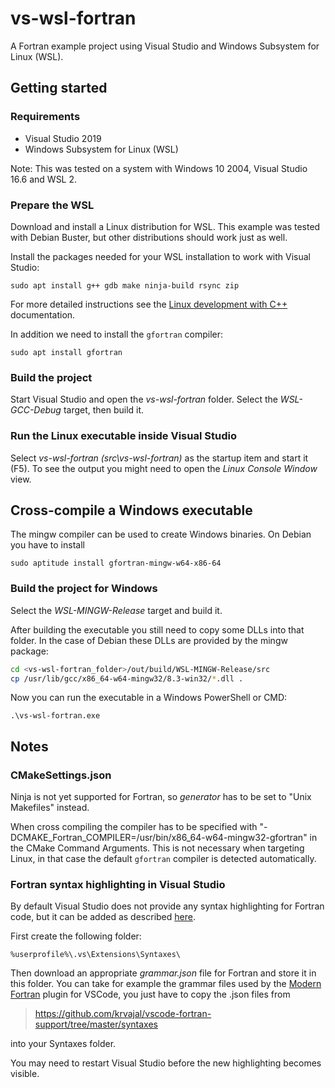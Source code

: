 # vs-wsl-fortran

A Fortran example project using Visual Studio and Windows Subsystem for Linux (WSL).

## Getting started

### Requirements

- Visual Studio 2019
- Windows Subsystem for Linux (WSL)

Note: This was tested on a system with Windows 10 2004, Visual Studio 16.6 and WSL 2.

### Prepare the WSL

Download and install a Linux distribution for WSL.
This example was tested with Debian Buster, but other distributions should work just as well.

Install the packages needed for your WSL installation to work with Visual Studio:
```
sudo apt install g++ gdb make ninja-build rsync zip
```
For more detailed instructions see the
[Linux development with C++](https://docs.microsoft.com/cpp/linux/download-install-and-setup-the-linux-development-workload) documentation.

In addition we need to install the `gfortran` compiler:
```
sudo apt install gfortran
```

### Build the project

Start Visual Studio and open the *vs-wsl-fortran* folder.
Select the *WSL-GCC-Debug* target, then build it.

### Run the Linux executable inside Visual Studio

Select *vs-wsl-fortran (src\vs-wsl-fortran)* as the startup item and start it (F5).
To see the output you might need to open the *Linux Console Window* view.

## Cross-compile a Windows executable

The mingw compiler can be used to create Windows binaries.
On Debian you have to install
```
sudo aptitude install gfortran-mingw-w64-x86-64
```

### Build the project for Windows

Select the *WSL-MINGW-Release* target and build it.

After building the executable you still need to copy some DLLs into that folder.
In the case of Debian these DLLs are provided by the mingw package:
```sh
cd <vs-wsl-fortran_folder>/out/build/WSL-MINGW-Release/src
cp /usr/lib/gcc/x86_64-w64-mingw32/8.3-win32/*.dll .
```

Now you can run the executable in a Windows PowerShell or CMD:
```psh
.\vs-wsl-fortran.exe
```

## Notes

### CMakeSettings.json

Ninja is not yet supported for Fortran, so *generator* has to be set to "Unix Makefiles" instead.

When cross compiling the compiler has to be specified with "-DCMAKE_Fortran_COMPILER=/usr/bin/x86_64-w64-mingw32-gfortran" in the CMake Command Arguments.
This is not necessary when targeting Linux, in that case the default `gfortran` compiler is detected automatically.

### Fortran syntax highlighting in Visual Studio

By default Visual Studio does not provide any syntax highlighting for Fortran code,
but it can be added as described [here](https://docs.microsoft.com/visualstudio/ide/adding-visual-studio-editor-support-for-other-languages).

First create the following folder:
```
%userprofile%\.vs\Extensions\Syntaxes\
```

Then download an appropriate *grammar.json* file for Fortran and store it in this folder.
You can take for example the grammar files used by the [Modern Fortran](https://github.com/krvajal/vscode-fortran-support) plugin for VSCode,
you just have to copy the .json files from

> https://github.com/krvajal/vscode-fortran-support/tree/master/syntaxes

into your Syntaxes folder.

You may need to restart Visual Studio before the new highlighting becomes visible.

